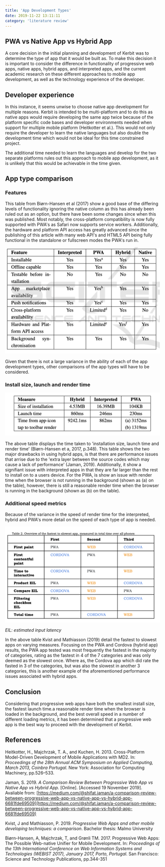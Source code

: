 ```yaml
---
title: 'App Development Types'
date: 2019-11-22 13:11:11
category: 'literature review'
---
```


## PWA vs Native App vs Hybrid App

A core decision in the initial planning and development of Kerbit was to determine the type of app that it would be built as. To make this decision it is important to consider the difference in functionality of progressive web apps, native apps, hybrid apps, and interpreted apps, and the current academic research on these different approaches to mobile app development, as well as the technology experience of the developer.

## Developer experience

In this instance, it seems unwise to choose native app development for multiple reasons. Kerbit is intended to be multi-platform and to do this as native apps would require developing the same app twice because of the platform specific code bases and developer environments needed when support for multiple mobile platform (Heitkotter et al.). This would not only require the developer to learn the native languages but also double the development time which would not be ideal for this time constrained project.

The additional time needed to learn the languages and develop for the two separate platforms rules out this approach to mobile app development, as it is unlikely that this would be achievable in the time given.

## App type comparison

### Features

This table from Biørn-Hansen et al (2017) show a good base of the differing levels of functionality ignoring the native column as this has already been ruled out as an option, but there have been some changes since when this was published. Most notably, the cross-platform compatibility is now fully supported with PWA's as Safari now supports service workers. Additionally, the hardware and platform API access has greatly advanced since the publishing of this article with many web API's and HTML5 API being fully functional in the standalone or fullscreen modes the PWA's run in.

![App type feature comparison](../images/features.png)

Given that there is not a large variance in the ability of each of the app development types, other comparisons of the app types will have to be considered.

### Install size, launch and render time

![nstall size, launch and render time table](../images/speed.png)

The above table displays the time taken to 'installation size, launch time and render time' (Biørn-Hansen et a, 2017, p.348). This table shows the two major drawbacks in using hybrid apps, is that there are performance issues that arrise due to the 'extra layer between the source codes which may cause a lack of performance' (Jaman, 2019). Additionally, it show a signifiant issue with interpreted apps in that they are far larger than the rest to install on to a users device. For the PWA, is show an issue with render time when the browser is not running in the background (shown as (a) on the table), however, there is still a reasonable render time when the browser is running in the background (shown as (b) on the table).

### Additional speed metrics

Because of the variance in the speed of render time for the interpreted, hybrid and PWA's more detail on the speed of each type of app is needed.

![Additional speed matrix](../images/speed-extra.png)

_EIL: estimated input latency_

In the above table Kvist and Mathiasson (2019) detail the fastest to slowest apps on varying measures. Focusing on the PWA and Cordova (hybrid app) results, the PWA app tested was most frequently the fastest in the majority of categories, rating as the fastest in 4 of the 7 categories and was only deemed as the slowest once. Where as, the Cordova app which did rate the fasted in 3 of the categories, but was also the slowest in another 3 categories, this is another example of the aforementioned performance issues associated with hybrid apps.

## Conclusion

Considering that progressive web apps have both the smallest install size, the fastest launch time.a reasonable render time when the browser is loaded in the background, and the best overall speed in a number of different loading metrics, it has been determined that a progressive web app is the best way to proceed with the development of Kerbit.

## References

Heitkotter, H., Majchrzak, T. A., and Kuchen, H. 2013. Cross-Platform Model-Driven Development of Mobile Applications with MD2. In: _Proceedings of the 28th Annual ACM Symposium on Applied Computing, March 2013, Coinbra Portugal_. New York: Association for Computing Machinery, pp.526–533.

Jaman, S. 2019. _A Comparison Review Between Progressive Web App vs Native App vs Hybrid App._ [Online]. [Accessed 19 November 2019]. Avaliable from: [https://medium.com/@shifat.jaman/a-comparison-review-between-progressive-web-app-vs-native-app-vs-hybrid-app-6681fde69509](https://medium.com/@shifat.jaman/a-comparison-review-between-progressive-web-app-vs-native-app-vs-hybrid-app-6681fde69509)

Kvist, J and Mathiasson, P. 2019. _Progressive Web Apps and other mobile developing techniques: a comparison_. Bachelor thesis: Malmo University

Biørn-Hansen, A, Majchrzak, T, and Grønli TM. 2017. Progressive Web Apps: The Possible Web-native Unifier for Mobile Development. In: _Proceedings of the 13th International Conference on Web Information Systems and Technologies (WEBIST 2017), January 2017, Porto, Portugal._ San Francisco: Science and Technology Publications, pp.344-351
